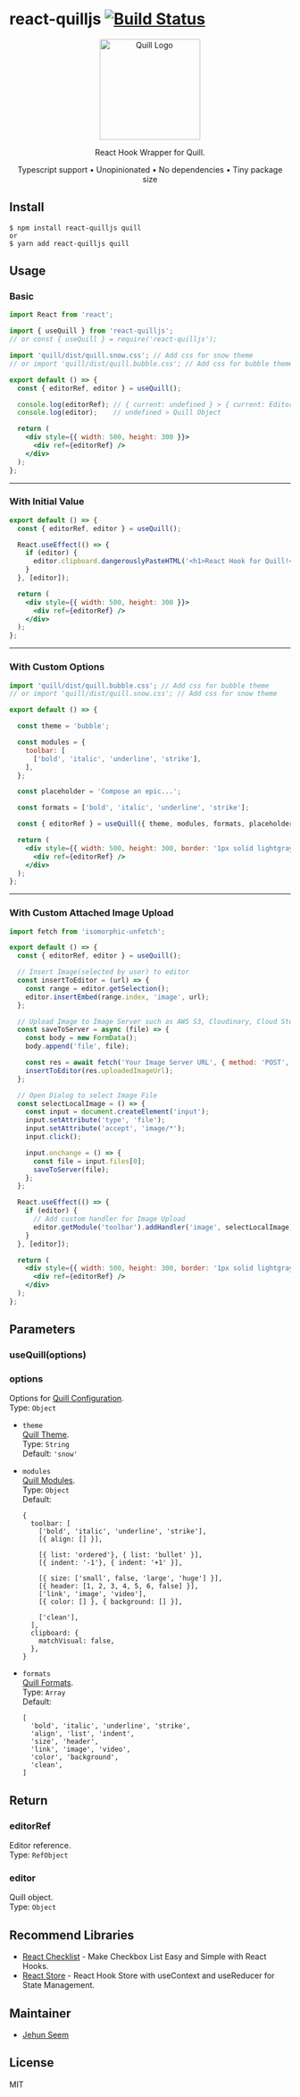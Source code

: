 # react-quilljs [![Build Status](https://travis-ci.org/gtgalone/react-quilljs.svg?branch=master)](https://travis-ci.org/gtgalone/react-quilljs)

<p align="center">
  <a href="https://quilljs.com/" title="Quill"><img alt="Quill Logo" src="https://quilljs.com/assets/images/logo.svg" width="180"></a>
</p>
<p align="center">
  React Hook Wrapper for Quill.
</p>

<p align="center">
  Typescript support
  &#x2022;
  Unopinionated
  &#x2022;
  No dependencies
  &#x2022;
  Tiny package size
</p>

## Install

```
$ npm install react-quilljs quill
or
$ yarn add react-quilljs quill
```

## Usage

### Basic
```jsx
import React from 'react';

import { useQuill } from 'react-quilljs';
// or const { useQuill } = require('react-quilljs');

import 'quill/dist/quill.snow.css'; // Add css for snow theme
// or import 'quill/dist/quill.bubble.css'; // Add css for bubble theme

export default () => {
  const { editorRef, editor } = useQuill();

  console.log(editorRef); // { current: undefined } > { current: Editor Reference }
  console.log(editor);    // undefined > Quill Object

  return (
    <div style={{ width: 500, height: 300 }}>
      <div ref={editorRef} />
    </div>
  );
};
```
---
### With Initial Value
```jsx
export default () => {
  const { editorRef, editor } = useQuill();

  React.useEffect(() => {
    if (editor) {
      editor.clipboard.dangerouslyPasteHTML('<h1>React Hook for Quill!</h1>');
    }
  }, [editor]);

  return (
    <div style={{ width: 500, height: 300 }}>
      <div ref={editorRef} />
    </div>
  );
};
```
---
### With Custom Options
```jsx
import 'quill/dist/quill.bubble.css'; // Add css for bubble theme
// or import 'quill/dist/quill.snow.css'; // Add css for snow theme

export default () => {

  const theme = 'bubble';

  const modules = {
    toolbar: [
      ['bold', 'italic', 'underline', 'strike'],
    ],
  };

  const placeholder = 'Compose an epic...';

  const formats = ['bold', 'italic', 'underline', 'strike'];

  const { editorRef } = useQuill({ theme, modules, formats, placeholder });

  return (
    <div style={{ width: 500, height: 300, border: '1px solid lightgray' }}>
      <div ref={editorRef} />
    </div>
  );
};
```
---
### With Custom Attached Image Upload
```jsx
import fetch from 'isomorphic-unfetch';

export default () => {
  const { editorRef, editor } = useQuill();

  // Insert Image(selected by user) to editor
  const insertToEditor = (url) => {
    const range = editor.getSelection();
    editor.insertEmbed(range.index, 'image', url);
  };

  // Upload Image to Image Server such as AWS S3, Cloudinary, Cloud Storage, etc..
  const saveToServer = async (file) => {
    const body = new FormData();
    body.append('file', file);

    const res = await fetch('Your Image Server URL', { method: 'POST', body });
    insertToEditor(res.uploadedImageUrl);
  };

  // Open Dialog to select Image File
  const selectLocalImage = () => {
    const input = document.createElement('input');
    input.setAttribute('type', 'file');
    input.setAttribute('accept', 'image/*');
    input.click();

    input.onchange = () => {
      const file = input.files[0];
      saveToServer(file);
    };
  };

  React.useEffect(() => {
    if (editor) {
      // Add custom handler for Image Upload
      editor.getModule('toolbar').addHandler('image', selectLocalImage);
    }
  }, [editor]);

  return (
    <div style={{ width: 500, height: 300, border: '1px solid lightgray' }}>
      <div ref={editorRef} />
    </div>
  );
};
```

## Parameters
### useQuill(options)
### options
Options for [Quill Configuration](https://quilljs.com/docs/configuration/#configuration).\
Type: `Object`

- `theme`\
  [Quill Theme](https://quilljs.com/docs/themes/#themes).\
  Type: `String`\
  Default: `'snow'`

- `modules`\
  [Quill Modules](https://quilljs.com/docs/modules/toolbar/#container).\
  Type: `Object`\
  Default:
  ```
  {
    toolbar: [
      ['bold', 'italic', 'underline', 'strike'],
      [{ align: [] }],

      [{ list: 'ordered'}, { list: 'bullet' }],
      [{ indent: '-1'}, { indent: '+1' }],

      [{ size: ['small', false, 'large', 'huge'] }],
      [{ header: [1, 2, 3, 4, 5, 6, false] }],
      ['link', 'image', 'video'],
      [{ color: [] }, { background: [] }],

      ['clean'],
    ],
    clipboard: {
      matchVisual: false,
    },
  }
  ```

- `formats`\
  [Quill Formats](https://quilljs.com/docs/formats/#formats).\
  Type: `Array`\
  Default:
  ```
  [
    'bold', 'italic', 'underline', 'strike',
    'align', 'list', 'indent',
    'size', 'header',
    'link', 'image', 'video',
    'color', 'background',
    'clean',
  ]
  ```

## Return

### editorRef
Editor reference.\
Type: `RefObject`

### editor
Quill object.\
Type: `Object`

## Recommend Libraries

- [React Checklist](https://github.com/gtgalone/react-checklist) - Make Checkbox List Easy and Simple with React Hooks.
- [React Store](https://github.com/gtgalone/react-store) - React Hook Store with useContext and useReducer for State Management.

## Maintainer

- [Jehun Seem](https://github.com/gtgalone)

## License

MIT
